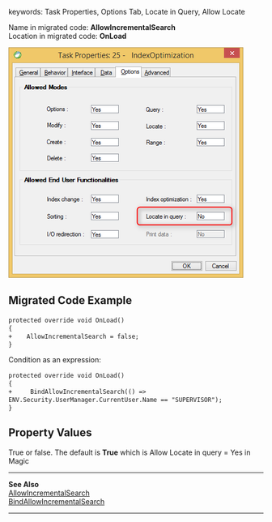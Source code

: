 ﻿keywords: Task Properties, Options Tab, Locate in Query, Allow Locate

Name in migrated code: **AllowIncrementalSearch**  
Location in migrated code: **OnLoad**

![Locate In Query](LocateInQuery.png)


## Migrated Code Example


```csdiff   
protected override void OnLoad()
{
+    AllowIncrementalSearch = false;
}
``` 

Condition as an expression:

```csdiff   
protected override void OnLoad()
{
+     BindAllowIncrementalSearch(() => ENV.Security.UserManager.CurrentUser.Name == "SUPERVISOR");
}
```        
    



## Property Values
True or false. The default is **True** which is Allow Locate in query = Yes in Magic


---
**See Also**  
[AllowIncrementalSearch ](http://www.fireflymigration.com/reference/html/P_Firefly_Box_UIController_AllowIncrementalSearch.htm)  
[BindAllowIncrementalSearch ](http://www.fireflymigration.com/reference/html/M_Firefly_Box_UIController_BindAllowIncrementalSearch.htm)

---     